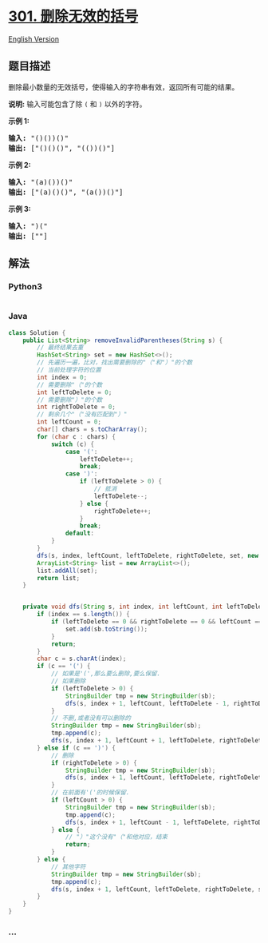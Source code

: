 # [301. 删除无效的括号](https://leetcode-cn.com/problems/remove-invalid-parentheses)

[English Version](/solution/0300-0399/0301.Remove%20Invalid%20Parentheses/README_EN.md)

## 题目描述

<!-- 这里写题目描述 -->
<p>删除最小数量的无效括号，使得输入的字符串有效，返回所有可能的结果。</p>

<p><strong>说明:</strong> 输入可能包含了除&nbsp;<code>(</code>&nbsp;和&nbsp;<code>)</code>&nbsp;以外的字符。</p>

<p><strong>示例 1:</strong></p>

<pre><strong>输入:</strong> &quot;()())()&quot;
<strong>输出:</strong> [&quot;()()()&quot;, &quot;(())()&quot;]
</pre>

<p><strong>示例 2:</strong></p>

<pre><strong>输入:</strong> &quot;(a)())()&quot;
<strong>输出:</strong> [&quot;(a)()()&quot;, &quot;(a())()&quot;]
</pre>

<p><strong>示例 3:</strong></p>

<pre><strong>输入:</strong> &quot;)(&quot;
<strong>输出: </strong>[&quot;&quot;]</pre>

## 解法

<!-- 这里可写通用的实现逻辑 -->

<!-- tabs:start -->

### **Python3**

<!-- 这里可写当前语言的特殊实现逻辑 -->

```python

```

### **Java**

<!-- 这里可写当前语言的特殊实现逻辑 -->

```java
class Solution {
    public List<String> removeInvalidParentheses(String s) {
        // 最终结果去重
        HashSet<String> set = new HashSet<>();
        // 先遍历一遍，比对，找出需要删除的"（"和"）"的个数
        // 当前处理字符的位置
        int index = 0;
        // 需要删除"（"的个数
        int leftToDelete = 0;
        // 需要删除"）"的个数
        int rightToDelete = 0;
        // 剩余几个"（"没有匹配到"）"
        int leftCount = 0;
        char[] chars = s.toCharArray();
        for (char c : chars) {
            switch (c) {
                case '(':
                    leftToDelete++;
                    break;
                case ')':
                    if (leftToDelete > 0) {
                        // 抵消
                        leftToDelete--;
                    } else {
                        rightToDelete++;
                    }
                    break;
                default:
            }
        }
        dfs(s, index, leftCount, leftToDelete, rightToDelete, set, new StringBuilder());
        ArrayList<String> list = new ArrayList<>();
        list.addAll(set);
        return list;
    }


    private void dfs(String s, int index, int leftCount, int leftToDelete, int rightToDelete, HashSet<String> set, StringBuilder sb) {
        if (index == s.length()) {
            if (leftToDelete == 0 && rightToDelete == 0 && leftCount == 0) {
                set.add(sb.toString());
            }
            return;
        }
        char c = s.charAt(index);
        if (c == '(') {
            // 如果是'(',那么要么删除,要么保留.
            // 如果删除
            if (leftToDelete > 0) {
                StringBuilder tmp = new StringBuilder(sb);
                dfs(s, index + 1, leftCount, leftToDelete - 1, rightToDelete, set, tmp);
            }
            // 不删,或者没有可以删除的
            StringBuilder tmp = new StringBuilder(sb);
            tmp.append(c);
            dfs(s, index + 1, leftCount + 1, leftToDelete, rightToDelete, set, tmp);
        } else if (c == ')') {
            // 删除
            if (rightToDelete > 0) {
                StringBuilder tmp = new StringBuilder(sb);
                dfs(s, index + 1, leftCount, leftToDelete, rightToDelete - 1, set, tmp);
            }
            // 在前面有'('的时候保留.
            if (leftCount > 0) {
                StringBuilder tmp = new StringBuilder(sb);
                tmp.append(c);
                dfs(s, index + 1, leftCount - 1, leftToDelete, rightToDelete, set, tmp);
            } else {
                // "）"这个没有"（"和他对应，结束
                return;
            }
        } else {
            // 其他字符
            StringBuilder tmp = new StringBuilder(sb);
            tmp.append(c);
            dfs(s, index + 1, leftCount, leftToDelete, rightToDelete, set, tmp);
        }
    }
}
```

### **...**

```

```

<!-- tabs:end -->
